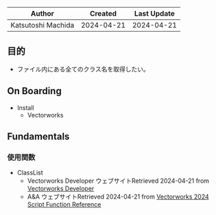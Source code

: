 |Author | Created | Last Update |
| --- | --- | --- |
| Katsutoshi Machida | 2024-04-21 | 2024-04-21 |

## 目的
- ファイル内にある全てのクラス名を取得したい。

## On Boarding
- Install
    - Vectorworks
## Fundamentals
### 使用関数
- ClassList
    - Vectorworks Developer ウェブサイトRetrieved 2024-04-21 from [Vectorworks Developer](https://developer.vectorworks.net/index.php?title=VS:ClassList)
    - A&A ウェブサイトRetrieved 2024-04-21 from [Vectorworks 2024 Script Function Reference](https://www.aanda.co.jp/develop/ScriptReference/Pages/Classes.html#ClassList)
    
